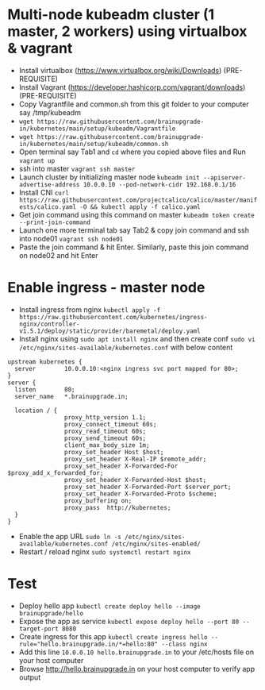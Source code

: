 # Multi-node kubeadm cluster (1 master, 2 workers) using virtualbox & vagrant
- Install virtualbox (https://www.virtualbox.org/wiki/Downloads) (PRE-REQUISITE)
- Install Vagrant (https://developer.hashicorp.com/vagrant/downloads) (PRE-REQUISITE)
- Copy Vagrantfile and common.sh from this git folder to your computer say /tmp/kubeadm
- `wget https://raw.githubusercontent.com/brainupgrade-in/kubernetes/main/setup/kubeadm/Vagrantfile`
- `wget https://raw.githubusercontent.com/brainupgrade-in/kubernetes/main/setup/kubeadm/common.sh`
- Open terminal say Tab1 and `cd` where you copied above files and Run `vagrant up` 
- ssh into master `vagrant ssh master`
- Launch cluster by initializing master node
`kubeadm init --apiserver-advertise-address 10.0.0.10 --pod-network-cidr 192.168.0.1/16` 
- Install CNI `curl https://raw.githubusercontent.com/projectcalico/calico/master/manifests/calico.yaml -O && kubectl apply -f calico.yaml`
- Get join command using this command on master `kubeadm token create --print-join-command`
- Launch one more terminal tab say Tab2 & copy join command and ssh into node01  `vagrant ssh node01`
- Paste the join command & hit Enter. Similarly, paste this join command on node02 and hit Enter

# Enable ingress - master node 
- Install ingress from nginx `kubectl apply -f https://raw.githubusercontent.com/kubernetes/ingress-nginx/controller-v1.5.1/deploy/static/provider/baremetal/deploy.yaml`
- Install nginx using `sudo apt install nginx` and then create conf `sudo vi /etc/nginx/sites-available/kubernetes.conf` with below content
```
upstream kubernetes {
  server        10.0.0.10:<nginx ingress svc port mapped for 80>;
}
server {
  listen        80;
  server_name   *.brainupgrade.in;

  location / {
                proxy_http_version 1.1;
                proxy_connect_timeout 60s;
                proxy_read_timeout 60s;
                proxy_send_timeout 60s;
                client_max_body_size 1m;
                proxy_set_header Host $host;
                proxy_set_header X-Real-IP $remote_addr;
                proxy_set_header X-Forwarded-For $proxy_add_x_forwarded_for;
                proxy_set_header X-Forwarded-Host $host;
                proxy_set_header X-Forwarded-Port $server_port;
                proxy_set_header X-Forwarded-Proto $scheme;
                proxy_buffering on;
                proxy_pass  http://kubernetes;
  }
}
```
- Enable the app URL `sudo ln -s /etc/nginx/sites-available/kubernetes.conf /etc/nginx/sites-enabled/`
- Restart / reload nginx `sudo systemctl restart nginx`
# Test 
- Deploy hello app `kubectl create deploy hello --image brainupgrade/hello`
- Expose the app as service `kubectl expose deploy hello --port 80 --target-port 8080`
- Create ingress for this app `kubectl create ingress hello --rule="hello.brainupgrade.in/*=hello:80" --class nginx`
- Add this line `10.0.0.10 hello.brainupgrade.in` to your /etc/hosts file on your host computer 
- Browse http://hello.brainupgrade.in on your host computer to verify app output


